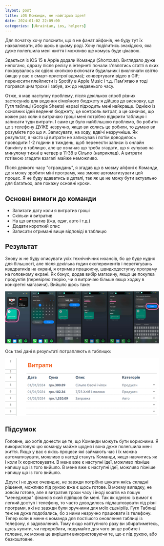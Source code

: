 ```yaml
---
layout: post
title: iOS Команди, не найгірша ідея!
date: 2024-01-02 22:09:00
categories: [Ukrainian, ios, helpers]
---
```


Для початку хочу пояснити, що я не фанат айфонів, не буду тут їх нахвалювати, або щось в цьому роді. Хочу поділитись знахідкою, яка дуже полегшила мені життя і можливо ще комусь буде цікавою.

Здається із iOS 15 в Apple додали Команди (Shortcuts). Виглядало дуже непогано, одразу після релізу в інтернеті почали з'являтись статті в яких показувалось як одією кнопкою включати будильник i виключати світло (якщо у вас є смарт-пристрої вдома); конвертувати відео в GIF; переносити плейлисти із Spotify в Apple Music і т.д. Пам'ятаю я тоді погрався цим трохи і забув, аж до недавнього часу.

Отже, я мав наступну проблему, після декількох спроб різних застосунків для ведення сімейного бюджету я дійшов до висновку, що Гугл таблиці (Google Sheets) наразі підходить мені найкраще. Однією із основних ідей ведення бюджету, це контроль витрат, а це означає, що кожен раз коли я витрачаю гроші мені потрібно відкрити таблицю і записати туди витрати. І саме це було найбільшою проблемо, бо робити це з телефону ДУЖЕ незручно, якщо ви колись це робили, то думаю ви розумієте про що я. Записувати, на ходу, вдвічі незручніше. Як результат, я часто ці витрати не записував і потім доводилось проводити 1-2 години в тиждень, щоб перенести записи із онлайн банкінгу в таблицю, але це означає що треба згадати, що я купував на минулому тижні в четвер в 11:38 в Сільпо (наприклад). А витрати готівкою згадати взагалі майже неможливо. 

Після деякого часу "страждань", я згадав що в моєму айфоні є Команди, де я можу зробити міні програму, яка зможе автоматизувати цей процес. Я не буду вдаватись в деталі, так як це не можу бути актуально для багатьох, але покажу основні кроки.

## Основні вимоги до команди
- Запитати дату коли я витратив гроші
- Скільки я витратив
- На що витратив (їжа, одяг, авто і т.д.)
- Додати короткий опис
- Записати отримані вище відповіді в таблицю

## Результат

Знову ж не буду описувати усіх технічнічних нюансів, бо це буде нудно для більшості, але після декілька годин експерементів і перетягувань квадратиків на екрані, я отримав працюючу, швидкодоступну програму на головному екрані. Як бонус, додав вибір магазину, якщо це покупка продуктів (перевіряю теорію, чи я витрачаю більше якщо ходжу в конкретні магазини). Вийшло щось таке:

![Command screenshot](/assets/img/ios_shortcuts_demo.jpg)

Ось такі дані в результаті потрапляють в таблицю:

![Sheets screenshot](/assets/img/ios_shourtcuts_demo_2.png)

## Підсумок

Головне, що хотів донести це те, що Команди можуть бути корисними. Я використовую цю команду майже щодня і вона дуже полегшила мені життя. Якщо у вас є якісь процеси які займають час і їх можна автоматизувати, можливо в нагоді стануть Команди, якщо навчитись як і коли їх користовувати. В мене вже є наступні ідеї, можливо пізніше напишу що із того вийшло. В мене вже є наступні ідеї, можливо пізніше напишу що із того вийшло. 

Другк і не дуже очевидне, не завжди потрібно шукати якісь складні рішення, можливо під рукою вже є щось готове. В моєму випадку, не зовсім готове, але я витратив трохи часу і іноді коштів на пошук "менеджера" фінансів який підійшов би мені. Так як однією  із вимог є легкий доступ і телефону, то часто доводилось підлаштовувати під різні програми, які не завжди були зручними для моїх сценіріїв. Гугл Таблиці теж не дуже подобались, бо з ними незручно працювати із телефону. Тепер коли в мене є команда для постішого оновлення таблиці із телефону, я задоволений. Тому якщо наптупного разу ви збиратиметесь, щось купити, чи переробити, подумайте для чого ви це робите і головне, як можна це вирішити використовуючи те, що є під рукою, або безкоштовне.
